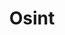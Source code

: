 ---
title: Osint
description: Osint CTF category
image:

# Badge style
style:
    background: "#b0ff6d"
    color: "#000"
---
